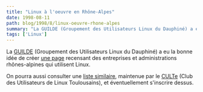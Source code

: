 ```yaml
---
title: "Linux à l'oeuvre en Rhône-Alpes"
date: 1998-08-11
path: blog/1998/8/linux-oeuvre-rhone-alpes
summary: "La GUILDE (Groupement des Utilisateurs Linux du Dauphiné) a eu la bonne idée de créer une page recensant des entreprises et administrations rhônes-alpines qui utilisent Linux."
tags: ['Linux']
---
```


<P>
La <A HREF="http://www.guilde.asso.fr/">GUILDE</A> (Groupement
des Utilisateurs Linux du Dauphiné) a eu la bonne idée de créer <A HREF="http://www.guilde.asso.fr/guilde/exemples.html">une page</A>
recensant des entreprises et administrations rhônes-alpines qui utilisent
Linux.
</P>

<P>
On pourra aussi consulter une <A HREF="http://savage.iut-blagnac.fr/flap/recensement/liste_linux.sql">liste
similaire</A>, maintenue par le <A HREF="http://savage.iut-blagnac.fr/">CULTe</A> (Club des Utilisateurs
de Linux Toulousains), et éventuellement s'inscrire dessus.
</P>


